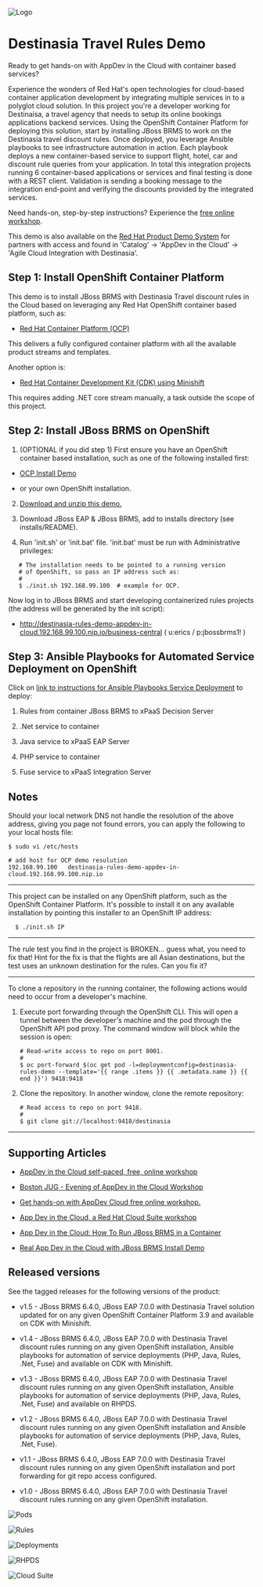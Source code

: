 ![Logo](https://github.com/redhatdemocentral/rhcs-destinasia-rules-demo/blob/master/docs/demo-images/destinasia-logo.png)

Destinasia Travel Rules Demo
============================
Ready to get hands-on with AppDev in the Cloud with container based services? 

Experience the wonders of Red Hat's open technologies for cloud-based container application development by integrating multiple services in to a polyglot cloud solution. In this project you're a developer working for Destinaisa, a travel agency that needs to setup its online bookings applications backend services. Using the OpenShift Container Platform for deploying this solution, start by installing JBoss BRMS to work on the Destinasia travel discount rules. Once deployed, you leverage Ansible playbooks to see infrastructure automation in action. Each playbook deploys a new container-based service to support flight, hotel, car and discount rule queries from your application. In total this integration projects running 6 container-based applications or services and final testing is done with a REST client. Validation is sending a booking message to the integration end-point and verifying the discounts provided by the integrated services.

Need hands-on, step-by-step instructions? Experience the [free online workshop](http://appdevcloudworkshop.github.io).

This demo is also available on the [Red Hat Product Demo System](https://rhpds.redhat.com) for partners with access and found in
'Catalog' -> 'AppDev in the Cloud' -> 'Agile Cloud Integration with Destinasia'.


Step 1: Install OpenShift Container Platform
--------------------------------------------
This demo is to install JBoss BRMS with Destinasia Travel discount rules in the Cloud based on leveraging any Red Hat OpenShift container based platform, such as:

 - [Red Hat Container Platform (OCP)](https://github.com/redhatdemocentral/ocp-install-demo)

This delivers a fully configured container platform with all the available product streams and templates.

Another option is:

 - [Red Hat Container Development Kit (CDK) using Minishift](https://developers.redhat.com/products/cdk/overview)
  
This requires adding .NET core stream manually, a task outside the scope of this project.


Step 2: Install JBoss BRMS on OpenShift
---------------------------------------
1. (OPTIONAL if you did step 1) First ensure you have an OpenShift container based installation, such as one of the following installed first:

  - [OCP Install Demo](https://github.com/redhatdemocentral/ocp-install-demo)

  - or your own OpenShift installation.

2. [Download and unzip this demo.](https://github.com/redhatdemocentral/rhcs-destinasia-rules-demo/archive/master.zip)

3. Download JBoss EAP & JBoss BRMS, add to installs directory (see installs/README).

4. Run 'init.sh' or 'init.bat' file. 'init.bat' must be run with Administrative privileges:
```
   # The installation needs to be pointed to a running version
   # of OpenShift, so pass an IP address such as:
   #
   $ ./init.sh 192.168.99.100  # example for OCP.
```

Now log in to JBoss BRMS and start developing containerized rules projects (the address will be generated by the init script):

  - http://destinasia-rules-demo-appdev-in-cloud.192.168.99.100.nip.io/business-central ( u:erics / p:jbossbrms1! )


Step 3: Ansible Playbooks for Automated Service Deployment on OpenShift
-----------------------------------------------------------------------
Click on [link to instructions for Ansible Playbooks Service Deployment](https://github.com/redhatdemocentral/rhcs-destinasia-rules-demo/blob/master/support/playbooks/deploy-ocp-services/README.md) to deploy:

1. Rules from container JBoss BRMS to xPaaS Decision Server

2. .Net service to container

3. Java service to xPaaS EAP Server

4. PHP service to container

5. Fuse service to xPaaS Integration Server


Notes
-----

Should your local network DNS not handle the resolution of the above address, giving you page not found errors, you can apply the
following to your local hosts file:

```
$ sudo vi /etc/hosts

# add host for OCP demo resulution
192.168.99.100   destinasia-rules-demo-appdev-in-cloud.192.168.99.100.nip.io 
```

-----

This project can be installed on any OpenShift platform, such as the OpenShift Container Platform. It's possible to install it on any available installation by pointing this installer to an OpenShift IP address:
```
  $ ./init.sh IP
```

-----

The rule test you find in the project is BROKEN... guess what, you need to fix that! Hint for the fix is that the flights are all
Asian destinations, but the test uses an unknown destination for the rules. Can you fix it?

-----

To clone a repository in the running container, the following actions would need to occur from a developer's machine.

1. Execute port forwarding through the OpenShift CLI. This will open a tunnel between the developer's machine and the pod through the OpenShift API pod proxy. The command window will block while the session is open:

   ```
   # Read-write access to repo on port 8001.
   #
   $ oc port-forward $(oc get pod -l=deploymentconfig=destinasia-rules-demo --template='{{ range .items }} {{ .metadata.name }} {{ end }}') 9418:9418
   ```

2. Clone the repository. In another window, clone the remote repository:

   ```
   # Read access to repo on port 9418.
   #
   $ git clone git://localhost:9418/destinasia 
   ```

-----


Supporting Articles
-------------------
- [AppDev in the Cloud self-paced, free, online workshop](http://www.schabell.org/2017/06/appdev-cloud-self-paced-free-online-workshop.html)

- [Boston JUG - Evening of AppDev in the Cloud Workshop](http://www.schabell.org/2017/06/boston-jug-evening-of-appdev-cloud-workshop.html)

- [Get hands-on with AppDev Cloud free online workshop.](http://appdevcloudworkshop.github.io)

- [App Dev in the Cloud, a Red Hat Cloud Suite workshop](https://appdevcloudworkshop.github.io/#/)

- [App Dev in the Cloud: How To Run JBoss BRMS in a Container](http://www.schabell.org/2016/12/appdev-cloud-howto-run-jboss-brms-in-container.html)

- [Real App Dev in the Cloud with JBoss BRMS Install Demo](http://www.schabell.org/2016/03/real-appdev-in-cloud-jboss-brms-install-demo.html)


Released versions
-----------------
See the tagged releases for the following versions of the product:

- v1.5 - JBoss BRMS 6.4.0, JBoss EAP 7.0.0 with Destinasia Travel solution updated for on any given OpenShift Container Platform 3.9 and available on CDK with Minishift.

- v1.4 - JBoss BRMS 6.4.0, JBoss EAP 7.0.0 with Destinasia Travel discount rules running on any given OpenShift installation, Ansible playbooks for automation of service deployments (PHP, Java, Rules, .Net, Fuse) and available on CDK with Minishift.

- v1.3 - JBoss BRMS 6.4.0, JBoss EAP 7.0.0 with Destinasia Travel discount rules running on any given OpenShift installation, Ansible playbooks for automation of service deployments (PHP, Java, Rules, .Net, Fuse) and available on RHPDS.

- v1.2 - JBoss BRMS 6.4.0, JBoss EAP 7.0.0 with Destinasia Travel discount rules running on any given OpenShift installation and Ansible playbooks for automation of service deployments (PHP, Java, Rules, .Net, Fuse).

- v1.1 - JBoss BRMS 6.4.0, JBoss EAP 7.0.0 with Destinasia Travel discount rules running on any given OpenShift installation and port forwarding for git repo access configured.

- v1.0 - JBoss BRMS 6.4.0, JBoss EAP 7.0.0 with Destinasia Travel discount rules running on any given OpenShift installation.


![Pods](https://github.com/redhatdemocentral/rhcs-destinasia-rules-demo/blob/master/docs/demo-images/destinasia-brms-pods.png)

![Rules](https://github.com/redhatdemocentral/rhcs-destinasia-rules-demo/blob/master/docs/demo-images/destinasia-travel-discount-rules.png)

![Deployments](https://github.com/redhatdemocentral/rhcs-destinasia-rules-demo/blob/master/docs/demo-images/destinasia-services-deployments.png)

![RHPDS](https://github.com/redhatdemocentral/rhcs-destinasia-rules-demo/blob/master/docs/demo-images/rhpds-destinasia.png)

![Cloud Suite](https://github.com/redhatdemocentral/rhcs-destinasia-rules-demo/blob/master/docs/demo-images/rhcs-arch.png)
